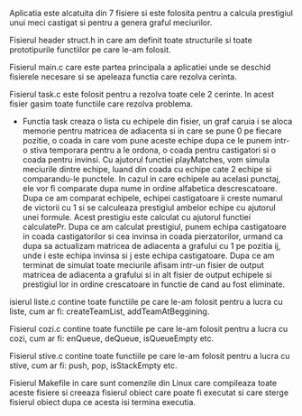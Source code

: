 Aplicatia este alcatuita din 7 fisiere si este folosita pentru a calcula prestigiul unui meci castigat si pentru a genera graful meciurilor.

Fisierul header struct.h in care am definit toate structurile si toate prototipurile functiilor pe care le-am folosit.

Fisierul main.c care este partea principala a aplicatiei unde se deschid fisierele necesare si se apeleaza functia care rezolva cerinta.

Fisierul task.c este folosit pentru a rezolva toate cele 2 cerinte. In acest fisier gasim toate functiile care rezolva problema.
- Functia task creaza o lista cu echipele din fisier, un graf caruia i se aloca memorie pentru matricea de adiacenta si in care se pune 0 pe fiecare pozitie, o coada in care vom pune aceste echipe dupa ce le punem intr-o stiva temporara pentru a le ordona, o coada pentru castigatori si o coada pentru invinsi. Cu ajutorul functiei playMatches, vom simula meciurile dintre echipe, luand din coada cu echipe cate 2 echipe si comparandu-le punctele. In cazul in care echipele au acelasi punctaj, ele vor fi comparate dupa nume in ordine alfabetica descrescatoare. Dupa ce am comparat echipele, echipei castigatoare ii creste numarul de victorii cu 1 si se calculeaza prestigiul ambelor echipe cu ajutorul unei formule. Acest prestigiu este calculat cu ajutorul functiei calculatePr. Dupa ce am calculat prestigiul, punem echipa castigatoare in coada castigatorilor si cea invinsa in coada pierzatorilor, urmand ca dupa sa actualizam matricea de adiacenta a grafului cu 1 pe pozitia ij, unde i este echipa invinsa si j este echipa castigatoare. Dupa ce am terminat de simulat toate meciurile afisam intr-un fisier de output matricea de adiacenta a grafului si in alt fisier de output echipele si prestigiul lor in ordine crescatoare in functie de cand au fost eliminate.

isierul liste.c contine toate functiile pe care le-am folosit pentru a lucra cu liste, cum ar fi: createTeamList, addTeamAtBeggining.

Fisierul cozi.c contine toate functiile pe care le-am folosit pentru a lucra cu cozi, cum ar fi: enQueue, deQueue, isQueueEmpty etc.

Fisierul stive.c contine toate functiile pe care le-am folosit pentru a lucra cu stive, cum ar fi: push, pop, isStackEmpty etc.

Fisierul Makefile in care sunt comenzile din Linux care compileaza toate aceste fisiere si creeaza fisierul obiect care poate fi executat si care sterge fisierul obiect dupa ce acesta isi termina executia.